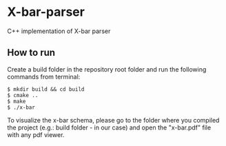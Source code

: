 # X-bar-parser
C++ implementation of X-bar parser

## How to run
Create a build folder in the repository root folder and run the following commands from terminal:

```
$ mkdir build && cd build
$ cmake ..
$ make
$ ./x-bar
```

To visualize the x-bar schema, please go to the folder where you compiled the project (e.g.: build folder - in our case) and open the "x-bar.pdf" file with any pdf viewer.
